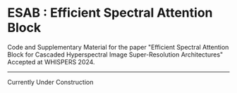 # ESAB : Efficient Spectral Attention Block
Code and Supplementary Material for the paper "Efficient Spectral Attention Block for Cascaded Hyperspectral Image Super-Resolution Architectures" <br>
Accepted at WHISPERS 2024. 

---

Currently Under Construction 
